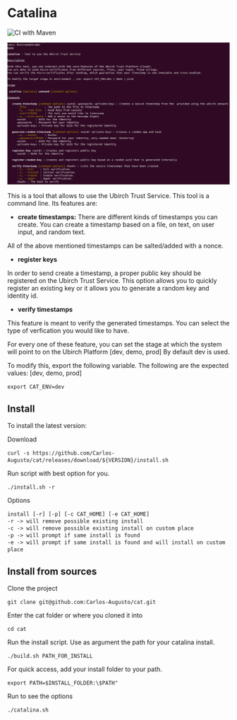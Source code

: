 # Catalina

![CI with Maven](https://github.com/Carlos-Augusto/cat/workflows/CI%20with%20Maven/badge.svg)

![Commands](images/commandsWithDesc.png)

This is a tool that allows to use the Ubirch Trust Service. This tool is a command line.
Its features are:

* **create timestamps:** There are different kinds of timestamps you can create. You can create a timestamp based
on a file, on text, on user input, and random text.

All of the above mentioned timestamps can be salted/added with a nonce.

* **register keys**

In order to send create a timestamp, a proper public key should be registered on the Ubirch Trust Service.
This option allows you to quickly register an existing key or it allows you to generate a random key and 
identity id.

* **verify timestamps**

This feature is meant to verify the generated timestamps. You can select the type of verfication 
you would like to have. 

For every one of these feature, you can set the stage at which the system will point to on the Ubirch Platform [dev, demo, prod]
By default dev is used. 

To modify this, export the following variable. The following are the expected values: [dev, demo, prod]

```
export CAT_ENV=dev 
```

## Install

To install the latest version: 

Download 

```shell script
curl -s https://github.com/Carlos-Augusto/cat/releases/download/${VERSION}/install.sh
```

Run script with best option for you.
```shell script
./install.sh -r
```

Options
```shell script
install [-r] [-p] [-c CAT_HOME] [-e CAT_HOME]
-r -> will remove possible existing install
-c -> will remove possible existing install on custom place
-p -> will prompt if same install is found
-e -> will prompt if same install is found and will install on custom place
```

## Install from sources

Clone the project
```shell script
git clone git@github.com:Carlos-Augusto/cat.git 
```

Enter the cat folder or where you cloned it into
```shell script
cd cat 
```

Run the install script. Use as argument the path for your catalina install.
```shell script
./build.sh PATH_FOR_INSTALL
```

For quick access, add your install folder to your path.
```shell script
export PATH=$INSTALL_FOLDER:\$PATH"
```

Run to see the options
```shell script
./catalina.sh
```


